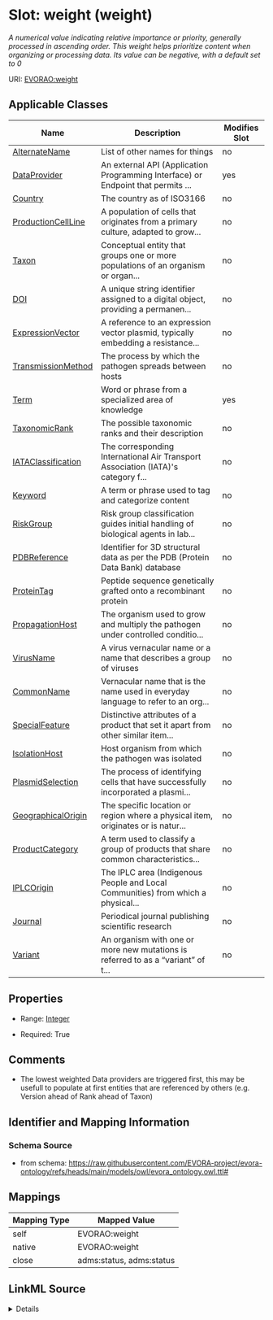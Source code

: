 

# Slot: weight (weight)


_A numerical value indicating relative importance or priority, generally processed in ascending order. This weight helps prioritize content when organizing or processing data. Its value can be negative, with a default set to 0_





URI: [EVORAO:weight](https://raw.githubusercontent.com/EVORA-project/evora-ontology/refs/heads/main/models/owl/evora_ontology.owl.ttl#weight)



<!-- no inheritance hierarchy -->





## Applicable Classes

| Name | Description | Modifies Slot |
| --- | --- | --- |
| [AlternateName](AlternateName.md) | List of other names for things |  no  |
| [DataProvider](DataProvider.md) | An external API (Application Programming Interface) or Endpoint that permits ... |  yes  |
| [Country](Country.md) | The country as of ISO3166 |  no  |
| [ProductionCellLine](ProductionCellLine.md) | A population of cells that originates from a primary culture, adapted to grow... |  no  |
| [Taxon](Taxon.md) | Conceptual entity that groups one or more populations of an organism or organ... |  no  |
| [DOI](DOI.md) | A unique string identifier assigned to a digital object, providing a permanen... |  no  |
| [ExpressionVector](ExpressionVector.md) | A reference to an expression vector plasmid, typically embedding a resistance... |  no  |
| [TransmissionMethod](TransmissionMethod.md) | The process by which the pathogen spreads between hosts |  no  |
| [Term](Term.md) | Word or phrase from a specialized area of knowledge |  yes  |
| [TaxonomicRank](TaxonomicRank.md) | The possible taxonomic ranks and their description |  no  |
| [IATAClassification](IATAClassification.md) | The corresponding International Air Transport Association (IATA)'s category f... |  no  |
| [Keyword](Keyword.md) | A term or phrase used to tag and categorize content |  no  |
| [RiskGroup](RiskGroup.md) | Risk group classification guides initial handling of biological agents in lab... |  no  |
| [PDBReference](PDBReference.md) | Identifier for 3D structural data as per the PDB (Protein Data Bank) database |  no  |
| [ProteinTag](ProteinTag.md) | Peptide sequence genetically grafted onto a recombinant protein |  no  |
| [PropagationHost](PropagationHost.md) | The organism used to grow and multiply the pathogen under controlled conditio... |  no  |
| [VirusName](VirusName.md) | A virus vernacular name or a name that describes a group of viruses |  no  |
| [CommonName](CommonName.md) | Vernacular name that is the name used in everyday language to refer to an org... |  no  |
| [SpecialFeature](SpecialFeature.md) | Distinctive attributes of a product that set it apart from other similar item... |  no  |
| [IsolationHost](IsolationHost.md) | Host organism from which the pathogen was isolated |  no  |
| [PlasmidSelection](PlasmidSelection.md) | The process of identifying cells that have successfully incorporated a plasmi... |  no  |
| [GeographicalOrigin](GeographicalOrigin.md) | The specific location or region where a physical item, originates or is natur... |  no  |
| [ProductCategory](ProductCategory.md) | A term used to classify a group of products that share common characteristics... |  no  |
| [IPLCOrigin](IPLCOrigin.md) | The IPLC area (Indigenous People and Local Communities) from which a physical... |  no  |
| [Journal](Journal.md) | Periodical journal publishing scientific research |  no  |
| [Variant](Variant.md) | An organism with one or more new mutations is referred to as a “variant” of t... |  no  |







## Properties

* Range: [Integer](Integer.md)

* Required: True





## Comments

* The lowest weighted Data providers are triggered first, this may be usefull to populate at first entities that are referenced by others (e.g. Version ahead of Rank ahead of Taxon)

## Identifier and Mapping Information







### Schema Source


* from schema: https://raw.githubusercontent.com/EVORA-project/evora-ontology/refs/heads/main/models/owl/evora_ontology.owl.ttl#




## Mappings

| Mapping Type | Mapped Value |
| ---  | ---  |
| self | EVORAO:weight |
| native | EVORAO:weight |
| close | adms:status, adms:status |




## LinkML Source

<details>
```yaml
name: weight
description: A numerical value indicating relative importance or priority, generally
  processed in ascending order. This weight helps prioritize content when organizing
  or processing data. Its value can be negative, with a default set to 0
title: weight
comments:
- The lowest weighted Data providers are triggered first, this may be usefull to populate
  at first entities that are referenced by others (e.g. Version ahead of Rank ahead
  of Taxon)
from_schema: https://raw.githubusercontent.com/EVORA-project/evora-ontology/refs/heads/main/models/owl/evora_ontology.owl.ttl#
close_mappings:
- adms:status
- adms:status
rank: 1000
ifabsent: int(0)
alias: weight
domain_of:
- DataProvider
- Term
range: integer
required: true
multivalued: false

```
</details>
